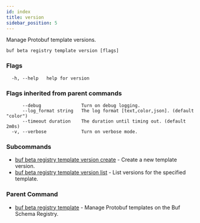 ```yaml
---
id: index
title: version
sidebar_position: 5
---
```

Manage Protobuf template versions.

```
buf beta registry template version [flags]
```

### Flags

```
  -h, --help   help for version
```

### Flags inherited from parent commands

```
      --debug               Turn on debug logging.
      --log_format string   The log format [text,color,json]. (default "color")
      --timeout duration    The duration until timing out. (default 2m0s)
  -v, --verbose             Turn on verbose mode.
```

### Subcommands

* [buf beta registry template version create](create.md)	 - Create a new template version.
* [buf beta registry template version list](list.md)	 - List versions for the specified template.

### Parent Command

* [buf beta registry template](index.md)	 - Manage Protobuf templates on the Buf Schema Registry.

